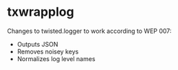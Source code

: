 txwrapplog
==========

Changes to twisted.logger to work according to WEP 007:

* Outputs JSON
* Removes noisey keys
* Normalizes log level names
